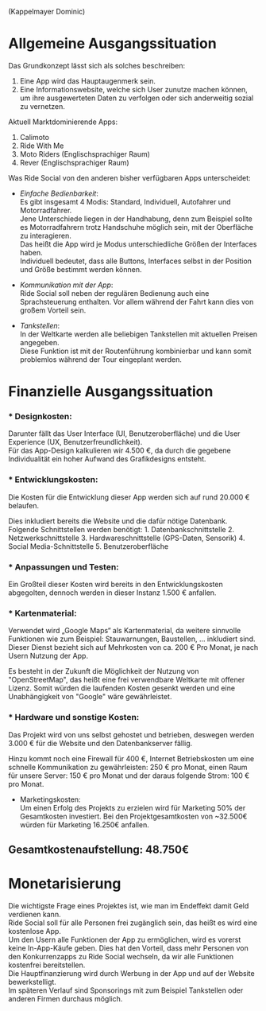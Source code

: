 (Kappelmayer Dominic)  
# Allgemeine Ausgangssituation  
  
 Das Grundkonzept lässt sich als solches beschreiben: 
1. Eine App wird das Hauptaugenmerk sein.
2. Eine Informationswebsite, welche sich User zunutze machen können, um ihre ausgewerteten Daten zu verfolgen oder sich anderweitig sozial zu vernetzen. 

Aktuell Marktdominierende Apps:
1. Calimoto
2. Ride With Me
3. Moto Riders (Englischsprachiger Raum)
4. Rever (Englischsprachiger Raum)  

Was Ride Social von den anderen bisher verfügbaren Apps unterscheidet:  

* _Einfache Bedienbarkeit_:  
Es gibt insgesamt 4 Modis: Standard, Individuell, Autofahrer und Motorradfahrer.  
Jene Unterschiede liegen in der Handhabung, denn zum Beispiel sollte es Motorradfahrern trotz Handschuhe möglich sein, mit der Oberfläche zu interagieren.  
Das heißt die App wird je Modus unterschiedliche Größen der Interfaces haben.  
Individuell bedeutet, dass alle Buttons, Interfaces selbst in der Position und Größe bestimmt werden können.  

* _Kommunikation mit der App_:  
Ride Social soll neben der regulären Bedienung auch eine Sprachsteuerung enthalten. Vor allem während der Fahrt kann dies von großem Vorteil sein.  

* _Tankstellen_:  
In der Weltkarte werden alle beliebigen Tankstellen mit aktuellen Preisen angegeben.  
Diese Funktion ist mit der Routenführung kombinierbar und kann somit problemlos während der Tour eingeplant werden. 
  
# Finanzielle Ausgangssituation  

### * Designkosten:  
Darunter fällt das User Interface (UI, Benutzeroberfläche) und die User Experience (UX, Benutzerfreundlichkeit).  
Für das App-Design kalkulieren wir 4.500 €, da durch die gegebene Individualität ein hoher Aufwand des Grafikdesigns entsteht.  


### * Entwicklungskosten:  
Die Kosten für die Entwicklung dieser App werden sich auf rund 20.000 € belaufen.  

Dies inkludiert bereits die Website und die dafür nötige Datenbank.  
Folgende Schnittstellen werden benötigt:
     1. Datenbankschnittstelle
     2. Netzwerkschnittstelle
     3. Hardwareschnittstelle (GPS-Daten, Sensorik)
     4. Social Media-Schnittstelle
     5. Benutzeroberfläche

### * Anpassungen und Testen:  
Ein Großteil dieser Kosten wird bereits in den Entwicklungskosten abgegolten, dennoch werden in dieser Instanz 1.500 € anfallen. 

### * Kartenmaterial:  
Verwendet wird „Google Maps“ als Kartenmaterial, da weitere sinnvolle Funktionen wie zum Beispiel: Stauwarnungen, Baustellen, … inkludiert sind. Dieser Dienst bezieht sich auf Mehrkosten von ca. 200 € Pro Monat, je nach Usern Nutzung der App.
  
Es besteht in der Zukunft die Möglichkeit der Nutzung von "OpenStreetMap", das heißt eine frei verwendbare Weltkarte mit offener Lizenz. Somit würden die laufenden Kosten gesenkt werden und eine Unabhängigkeit von "Google" wäre gewährleistet.

### * Hardware und sonstige Kosten:  
Das Projekt wird von uns selbst gehostet und betrieben, deswegen werden 3.000 € für die Website und den Datenbankserver fällig.  

Hinzu kommt noch eine Firewall für 400 €, Internet Betriebskosten um eine schnelle Kommunikation zu gewährleisten: 250 € pro Monat, einen Raum für unsere Server: 150 € pro Monat und der daraus folgende Strom: 100 € pro Monat.  



* Marketingskosten:  
Um einen Erfolg des Projekts zu erzielen wird für Marketing 50% der Gesamtkosten investiert. 
Bei den Projektgesamtkosten von ~32.500€ würden für Marketing 16.250€ anfallen.  

## Gesamtkostenaufstellung: 48.750€  

# Monetarisierung  

Die wichtigste Frage eines Projektes ist, wie man im Endeffekt damit Geld verdienen kann.  
Ride Social soll für alle Personen frei zugänglich sein, das heißt es wird eine kostenlose App.  
Um den Usern alle Funktionen der App zu ermöglichen, wird es vorerst keine In-App-Käufe geben. 
Dies hat den Vorteil, dass mehr Personen von den Konkurrenzapps zu Ride Social wechseln, da wir alle Funktionen kostenfrei bereitstellen.  
Die Hauptfinanzierung wird durch Werbung in der App und auf der Website bewerkstelligt.  
Im späteren Verlauf sind Sponsorings mit zum Beispiel Tankstellen oder anderen Firmen durchaus möglich.
